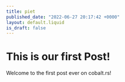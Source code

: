 ```yaml
---
title: piet
published_date: "2022-06-27 20:17:42 +0000"
layout: default.liquid
is_draft: false
---
```

# This is our first Post!

Welcome to the first post ever on cobalt.rs!
